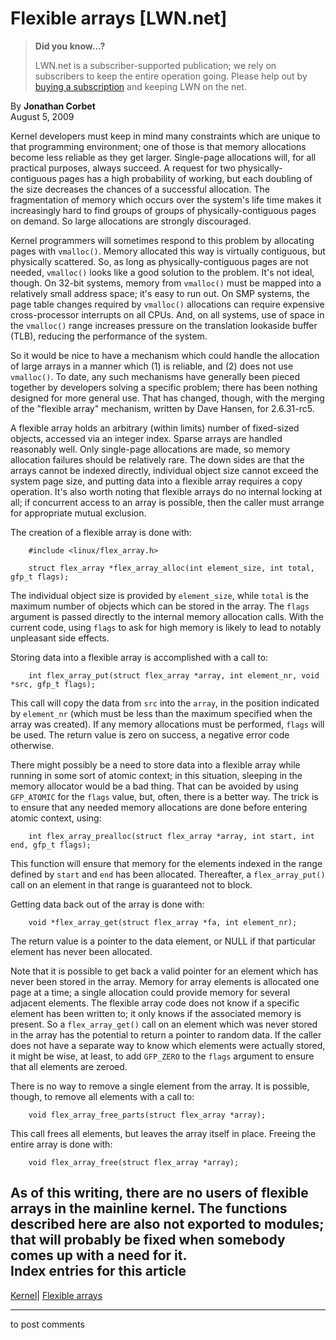 # Flexible arrays [LWN.net]

> **Did you know...?**
> 
> LWN.net is a subscriber-supported publication; we rely on subscribers to keep the entire operation going. Please help out by [buying a subscription](/Promo/nst-nag4/subscribe) and keeping LWN on the net. 

By **Jonathan Corbet**  
August 5, 2009 

Kernel developers must keep in mind many constraints which are unique to that programming environment; one of those is that memory allocations become less reliable as they get larger. Single-page allocations will, for all practical purposes, always succeed. A request for two physically-contiguous pages has a high probability of working, but each doubling of the size decreases the chances of a successful allocation. The fragmentation of memory which occurs over the system's life time makes it increasingly hard to find groups of groups of physically-contiguous pages on demand. So large allocations are strongly discouraged. 

Kernel programmers will sometimes respond to this problem by allocating pages with `vmalloc()`. Memory allocated this way is virtually contiguous, but physically scattered. So, as long as physically-contiguous pages are not needed, `vmalloc()` looks like a good solution to the problem. It's not ideal, though. On 32-bit systems, memory from `vmalloc()` must be mapped into a relatively small address space; it's easy to run out. On SMP systems, the page table changes required by `vmalloc()` allocations can require expensive cross-processor interrupts on all CPUs. And, on all systems, use of space in the `vmalloc()` range increases pressure on the translation lookaside buffer (TLB), reducing the performance of the system. 

So it would be nice to have a mechanism which could handle the allocation of large arrays in a manner which (1) is reliable, and (2) does not use `vmalloc()`. To date, any such mechanisms have generally been pieced together by developers solving a specific problem; there has been nothing designed for more general use. That has changed, though, with the merging of the "flexible array" mechanism, written by Dave Hansen, for 2.6.31-rc5. 

A flexible array holds an arbitrary (within limits) number of fixed-sized objects, accessed via an integer index. Sparse arrays are handled reasonably well. Only single-page allocations are made, so memory allocation failures should be relatively rare. The down sides are that the arrays cannot be indexed directly, individual object size cannot exceed the system page size, and putting data into a flexible array requires a copy operation. It's also worth noting that flexible arrays do no internal locking at all; if concurrent access to an array is possible, then the caller must arrange for appropriate mutual exclusion. 

The creation of a flexible array is done with: 
    
    
        #include <linux/flex_array.h>
    
        struct flex_array *flex_array_alloc(int element_size, int total, gfp_t flags);
    

The individual object size is provided by `element_size`, while `total` is the maximum number of objects which can be stored in the array. The `flags` argument is passed directly to the internal memory allocation calls. With the current code, using `flags` to ask for high memory is likely to lead to notably unpleasant side effects. 

Storing data into a flexible array is accomplished with a call to: 
    
    
        int flex_array_put(struct flex_array *array, int element_nr, void *src, gfp_t flags);
    

This call will copy the data from `src` into the `array`, in the position indicated by `element_nr` (which must be less than the maximum specified when the array was created). If any memory allocations must be performed, `flags` will be used. The return value is zero on success, a negative error code otherwise. 

There might possibly be a need to store data into a flexible array while running in some sort of atomic context; in this situation, sleeping in the memory allocator would be a bad thing. That can be avoided by using `GFP_ATOMIC` for the `flags` value, but, often, there is a better way. The trick is to ensure that any needed memory allocations are done before entering atomic context, using: 
    
    
        int flex_array_prealloc(struct flex_array *array, int start, int end, gfp_t flags);
    

This function will ensure that memory for the elements indexed in the range defined by `start` and `end` has been allocated. Thereafter, a `flex_array_put()` call on an element in that range is guaranteed not to block. 

Getting data back out of the array is done with: 
    
    
        void *flex_array_get(struct flex_array *fa, int element_nr);
    

The return value is a pointer to the data element, or NULL if that particular element has never been allocated. 

Note that it is possible to get back a valid pointer for an element which has never been stored in the array. Memory for array elements is allocated one page at a time; a single allocation could provide memory for several adjacent elements. The flexible array code does not know if a specific element has been written to; it only knows if the associated memory is present. So a `flex_array_get()` call on an element which was never stored in the array has the potential to return a pointer to random data. If the caller does not have a separate way to know which elements were actually stored, it might be wise, at least, to add `GFP_ZERO` to the `flags` argument to ensure that all elements are zeroed. 

There is no way to remove a single element from the array. It is possible, though, to remove all elements with a call to: 
    
    
        void flex_array_free_parts(struct flex_array *array);
    

This call frees all elements, but leaves the array itself in place. Freeing the entire array is done with: 
    
    
        void flex_array_free(struct flex_array *array);
    

As of this writing, there are no users of flexible arrays in the mainline kernel. The functions described here are also not exported to modules; that will probably be fixed when somebody comes up with a need for it.  
Index entries for this article  
---  
[Kernel](/Kernel/Index)| [Flexible arrays](/Kernel/Index#Flexible_arrays)  
  


* * *

to post comments 
